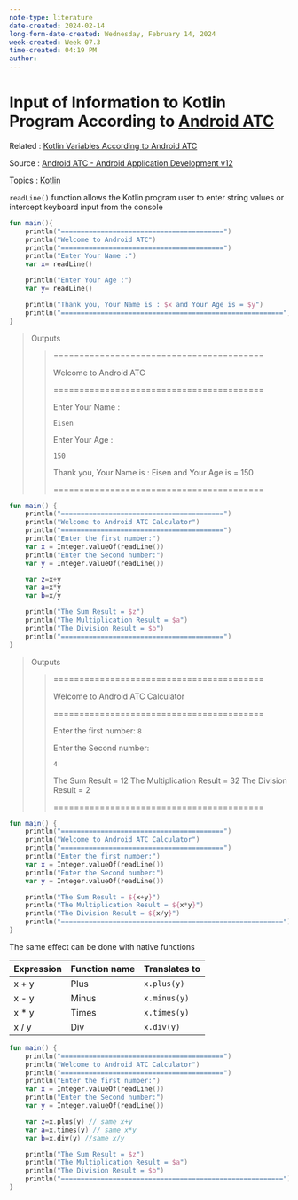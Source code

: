 ```yaml
---
note-type: literature
date-created: 2024-02-14
long-form-date-created: Wednesday, February 14, 2024
week-created: Week 07.3
time-created: 04:19 PM
author:
---
```


# Input of Information to Kotlin Program According to [Android ATC](../tutorials-guides-and-courses/Android%20ATC%20-%20Android%20Application%20Development%20v12/Android%20Advanced%20Training%20Consultants.md)

Related : [Kotlin Variables According to Android ATC](../tutorials-guides-and-courses/Android%20ATC%20-%20Android%20Application%20Development%20v12/Kotlin%20Variables%20According%20to%20Android%20ATC.md)

Source : [Android ATC - Android Application Development v12](../tutorials-guides-and-courses/Android%20ATC%20-%20Android%20Application%20Development%20v12/Android%20ATC%20-%20Android%20Application%20Development%20v12.md)

Topics : [Kotlin](../4-hub-notes-🚉/Kotlin%20Programming%20Language.md)

`readLine()` function allows the Kotlin program user to enter string values or intercept
keyboard input from the console

```kotlin
fun main(){
    println("=========================================")
    println("Welcome to Android ATC")
    println("=========================================")
    println("Enter Your Name :")
    var x= readLine()

    println("Enter Your Age :")
    var y= readLine()

    println("Thank you, Your Name is : $x and Your Age is = $y")
    println("========================================================")
}
```

> Outputs
>
> > =========================================
> >
> > Welcome to Android ATC
> >
> > =========================================
> >
> > Enter Your Name :
> >
> > `Eisen`
> >
> > Enter Your Age :
> >
> > `150`
> >
> > Thank you, Your Name is : Eisen and Your Age is = 150
> >
> > =========================================

```kotlin
fun main() {
    println("=========================================")
    println("Welcome to Android ATC Calculator")
    println("=========================================")
    println("Enter the first number:")
    var x = Integer.valueOf(readLine())
    println("Enter the Second number:")
    var y = Integer.valueOf(readLine())

    var z=x+y
    var a=x*y
    var b=x/y

    println("The Sum Result = $z")
    println("The Multiplication Result = $a")
    println("The Division Result = $b")
    println("=========================================")
}
```

> Outputs
>
> > =========================================
> >
> > Welcome to Android ATC Calculator
> >
> > =========================================
> >
> > Enter the first number:
> > `8`
> >
> > Enter the Second number:
> >
> > `4`
> >
> > The Sum Result = 12
> > The Multiplication Result = 32
> > The Division Result = 2
> >
> > =========================================

```kotlin
fun main() {
    println("=========================================")
    println("Welcome to Android ATC Calculator")
    println("=========================================")
    println("Enter the first number:")
    var x = Integer.valueOf(readLine())
    println("Enter the Second number:")
    var y = Integer.valueOf(readLine())

    println("The Sum Result = ${x+y}")
    println("The Multiplication Result = ${x*y}")
    println("The Division Result = ${x/y}")
    println("========================================================")
}
```

The same effect can be done with native functions

| Expression | Function name | Translates to |
| ---------- | ------------- | ------------- |
| x + y      | Plus          | `x.plus(y)`   |
| x - y      | Minus         | `x.minus(y)`  |
| x \* y     | Times         | `x.times(y)`  |
| x / y      | Div           | `x.div(y)`    |

```kotlin
fun main() {
    println("=========================================")
    println("Welcome to Android ATC Calculator")
    println("=========================================")
    println("Enter the first number:")
    var x = Integer.valueOf(readLine())
    println("Enter the Second number:")
    var y = Integer.valueOf(readLine())

    var z=x.plus(y) // same x+y
    var a=x.times(y) // same x*y
    var b=x.div(y) //same x/y

    println("The Sum Result = $z")
    println("The Multiplication Result = $a")
    println("The Division Result = $b")
    println("========================================================")
}
```
